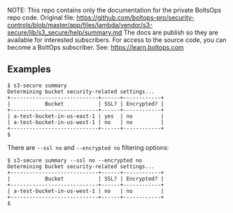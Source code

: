 <!-- note marker start -->
NOTE: This repo contains only the documentation for the private BoltsOps repo code.
Original file: https://github.com/boltops-pro/security-controls/blob/master/app/files/lambda/vendor/s3-secure/lib/s3_secure/help/summary.md
The docs are publish so they are available for interested subscribers.
For access to the source code, you can become a BoltOps subscriber.
See: https://learn.boltops.com

<!-- note marker end -->

## Examples

    $ s3-secure summary
    Determining bucket security-related settings...
    +----------------------------+------+------------+
    |           Bucket           | SSL? | Encrypted? |
    +----------------------------+------+------------+
    | a-test-bucket-in-us-east-1 | yes  | no         |
    | a-test-bucket-in-us-west-1 | no   | no         |
    +----------------------------+------+------------+
    $

There are `--ssl no` and `--encrypted no` filtering options:

    $ s3-secure summary --ssl no --encrypted no
    Determining bucket security-related settings...
    +----------------------------+------+------------+
    |           Bucket           | SSL? | Encrypted? |
    +----------------------------+------+------------+
    | a-test-bucket-in-us-west-1 | no   | no         |
    +----------------------------+------+------------+
    $